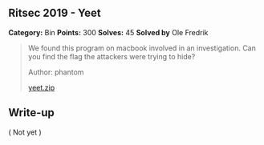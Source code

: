 ## Ritsec 2019 - Yeet

**Category:** Bin
**Points:** 300
**Solves:** 45
**Solved by** Ole Fredrik

>We found this program on macbook involved in an investigation. Can you find the flag the attackers were trying to hide?
>
>Author: phantom
>
>[yeet.zip](yeet.zip)

## Write-up

( Not yet )
